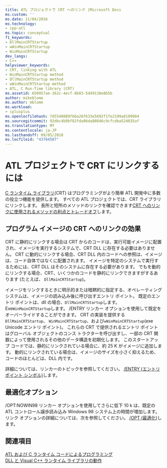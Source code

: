 ```yaml
---
title: ATL プロジェクトで CRT へのリンク |Microsoft Docs
ms.custom: ''
ms.date: 11/04/2016
ms.technology:
- cpp-atl
ms.topic: conceptual
f1_keywords:
- DllMainCRTStartup
- wWinMainCRTStartup
- WinMainCRTStartup
dev_langs:
- C++
helpviewer_keywords:
- CRT, linking with ATL
- WinMainCRTStartup method
- DllMainCRTStartup method
- wWinMainCRTStartup method
- ATL, C Run-Time library (CRT)
ms.assetid: 650957ae-362c-4ecf-8b03-5d49138e8b5b
author: mikeblome
ms.author: mblome
ms.workload:
- cplusplus
ms.openlocfilehash: 7d5548089f66a26f633e5692f1fe2199a8109904
ms.sourcegitcommit: 92dbc4b9bf82fda96da80846c9cfcdba524035af
ms.translationtype: MT
ms.contentlocale: ja-JP
ms.lasthandoff: 09/05/2018
ms.locfileid: "43764587"
---
```

# <a name="linking-to-the-crt-in-your-atl-project"></a>ATL プロジェクトで CRT にリンクするには

[C ランタイム ライブラリ](../c-runtime-library/crt-library-features.md)(CRT) はプログラミングがより簡単 ATL 開発中に多数の役立つ機能を提供します。 すべての ATL プロジェクトでは、CRT ライブラリにリンクします。 長所と短所のメソッドのリンクを確認できます[CRT へのリンクに使用されるメソッドの利点とトレードオフ](../atl/benefits-and-tradeoffs-of-the-method-used-to-link-to-the-crt.md)します。

## <a name="effects-of-linking-to-the-crt-on-your-program-image"></a>プログラム イメージの CRT へのリンクの効果

CRT に静的にリンクする場合は CRT からのコードは、実行可能イメージに配置され、イメージを実行するシステムで、CRT DLL に存在する必要はありません。 CRT に動的にリンクする場合、CRT DLL 内のコードへの参照は、イメージは、コード自体ではなくに配置されます。 イメージを特定のシステムで実行するためには、CRT DLL はそのシステムに存在する必要があります。 でもを動的にリンクする場合、CRT、いくつかのコードを静的にリンクできますがするあります (たとえば、 `DllMainCRTStartup`)。

イメージをリンクするときに明示的または暗黙的に指定する、オペレーティング システムは、イメージの読み込み後に呼び出すエントリ ポイント。 既定のエントリ ポイントは、dll の場合、`DllMainCRTStartup`します。 Exe`WinMainCRTStartup`します。 /ENTRY リンカー オプションを使用して既定をオーバーライドすることができます。 CRT の実装を提供する`DllMainCRTStartup`、 `WinMainCRTStartup`、および`wWinMainCRTStartup`(exe Unicode エントリ ポイント)。 これらの CRT で提供されるエントリ ポイントはグローバル オブジェクトのコンス トラクターを呼び出すし、一部の CRT 関数によって使用されるその他のデータ構造を初期化します。 このスタートアップ コードでは、静的にリンクされている場合に、約 25 K がイメージに追加します。 動的にリンクされている場合は、イメージのサイズを小さく抑えるため、コードのほとんどは、DLL 内です。

詳細については、リンカーのトピックを参照してください。 [/ENTRY (エントリ ポイント シンボル)](../build/reference/entry-entry-point-symbol.md)します。

## <a name="optimization-options"></a>最適化オプション

/OPT:NOWIN98 リンカー オプションを使用してさらに低下 10 k は、既定の ATL コントロール譲歩読み込み Windows 98 システム上の時間が増加します。 リンク オプションの詳細については、次を参照してください。 [/OPT (最適化)](../build/reference/opt-optimizations.md)します。

## <a name="see-also"></a>関連項目

[ATL および C ランタイム コードによるプログラミング](../atl/programming-with-atl-and-c-run-time-code.md)   
[DLL と Visual C++ ランタイム ライブラリの動作](../build/run-time-library-behavior.md)

